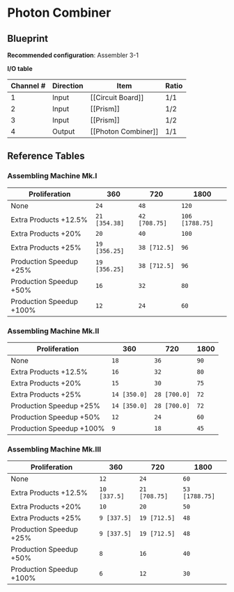 # Photon Combiner

## Blueprint

**Recommended configuration**: Assembler 3-1

**I/O table**

| Channel # | Direction | Item                | Ratio |
| --------- | --------- | ------------------- | ----- |
| 1         | Input     | [[Circuit Board]]   | 1/1   |
| 2         | Input     | [[Prism]]           | 1/2   |
| 3         | Input     | [[Prism]]           | 1/2   |
| 4         | Output    | [[Photon Combiner]] | 1/1   |

## Reference Tables

### Assembling Machine Mk.I

| Proliferation            | 360           | 720           | 1800            |
| ------------------------ | ------------- | ------------- | --------------- |
| None                     | `24`          | `48`          | `120`           |
| Extra Products +12.5%    | `21 [354.38]` | `42 [708.75]` | `106 [1788.75]` |
| Extra Products +20%      | `20`          | `40`          | `100`           |
| Extra Products +25%      | `19 [356.25]` | `38 [712.5]`  | `96`            |
| Production Speedup +25%  | `19 [356.25]` | `38 [712.5]`  | `96`            |
| Production Speedup +50%  | `16`          | `32`          | `80`            |
| Production Speedup +100% | `12`          | `24`          | `60`            |

### Assembling Machine Mk.II

| Proliferation            | 360          | 720          | 1800 |
| ------------------------ | ------------ | ------------ | ---- |
| None                     | `18`         | `36`         | `90` |
| Extra Products +12.5%    | `16`         | `32`         | `80` |
| Extra Products +20%      | `15`         | `30`         | `75` |
| Extra Products +25%      | `14 [350.0]` | `28 [700.0]` | `72` |
| Production Speedup +25%  | `14 [350.0]` | `28 [700.0]` | `72` |
| Production Speedup +50%  | `12`         | `24`         | `60` |
| Production Speedup +100% | `9`          | `18`         | `45` |

### Assembling Machine Mk.III

| Proliferation            | 360          | 720           | 1800           |
| ------------------------ | ------------ | ------------- | -------------- |
| None                     | `12`         | `24`          | `60`           |
| Extra Products +12.5%    | `10 [337.5]` | `21 [708.75]` | `53 [1788.75]` |
| Extra Products +20%      | `10`         | `20`          | `50`           |
| Extra Products +25%      | `9 [337.5]`  | `19 [712.5]`  | `48`           |
| Production Speedup +25%  | `9 [337.5]`  | `19 [712.5]`  | `48`           |
| Production Speedup +50%  | `8`          | `16`          | `40`           |
| Production Speedup +100% | `6`          | `12`          | `30`           |
